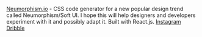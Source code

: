 [Neumorphism.io](https://neumorphism.io/#55b9f3) - CSS code generator for a new popular design trend called Neumorphism/Soft UI. I hope this will help designers and developers experiment with it and possibly adapt it. Built with React.js. 
[Instagram](https://www.instagram.com/adamgiebl.io/)  
[Dribble](https://dribbble.com/Giebl)  

